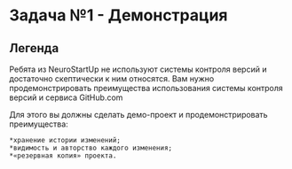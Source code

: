 # **Задача №1 - Демонстрация**
## **Легенда**
Ребята из NeuroStartUp не используют системы контроля версий и достаточно скептически к ним относятся. Вам нужно продемонстрировать преимущества использования системы контроля версий и сервиса GitHub.com

Для этого вы должны сделать демо-проект и продемонстрировать преимущества:

	*хранение истории изменений;
	*видимость и авторство каждого изменения;
	*«резервная копия» проекта.